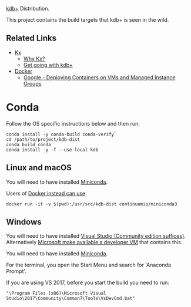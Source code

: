 [kdb+](https://kx.com) Distribution.

This project contains the build targets that kdb+ is seen in the wild.

## Related Links

 * [Kx](https://kx.com)
     * [Why Kx?](https://kx.com/why-kx/)
     * [Get going with kdb+](https://code.kx.com)
 * [Docker](https://docker.com)
     * [Google - Deploying Containers on VMs and Managed Instance Groups](https://cloud.google.com/compute/docs/containers/deploying-containers)

# Conda

Follow the OS specific instructions below and then run:

    conda install -y conda-build conda-verify`
    cd /path/to/project/kdb-dist
    conda build conda
    conda install -y -f --use-local kdb

## Linux and macOS

You will need to have installed [Miniconda](https://conda.io/miniconda.html).

Users of [Docker instead can use](https://hub.docker.com/r/continuumio/miniconda3/):

    docker run -it -v $(pwd):/usr/src/kdb-dist continuumio/miniconda3

## Windows

You will need to have installed [Visual Studio (Community edition suffices)](https://visualstudio.microsoft.com/vs/).  Alternatively [Microsoft make available a developer VM](https://developer.microsoft.com/en-us/windows/downloads/virtual-machines) that contains this.

You will need to have installed [Miniconda](https://conda.io/miniconda.html).

For the terminal, you open the Start Menu and search for 'Anaconda Prompt'.

If you are using VS 2017, before you start the build you need to run:

    "\Program Files (x86)\Microsoft Visual Studio\2017\Community\Common7\Tools\VsDevCmd.bat"
